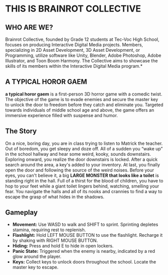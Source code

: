 # THIS IS BRAINROT COLLECTIVE

## WHO ARE WE?

Brainrot Collective, founded by Grade 12 students at Tec-Voc High School, focuses on producing Interactive Digital Media projects. Members, specializing in 2D Asset Development, 3D Asset Development, or Programming, utilize software like Unity, Blender, Adobe Photoshop, Adobe Illustrator, and Toon Boom Harmony. The Collective aims to showcase the skills of its members within the Interactive Digital Media program.*

## A TYPICAL HOROR GAEM

**a typical horor gaem** is a first-person 3D horror game with a comedic twist. The objective of the game is to evade enemies and secure the master key to unlock the door to freedom before they catch and eliminate you. Targeted towards individuals of middle school age and above, the game offers an immersive experience filled with suspense and humor.

## The Story

On a nice, boring day, you are in class trying to listen to Matrick the teacher. Out of boredom, you get sleepy and doze off. All of a sudden you “wake up” in the school hallway and hear some weird, kooky, sounds downstairs. Exploring onward, you realize the door downstairs is locked. After a quick search around the area, a key's added to your inventory. At last, you finally open the door and following the source of the weird noises. Before your eyes, you can't believe it, a big  **LARGE MONSTER  that looks like a toilet** is standing right in the hall. Full of a thirst for the blood of children, you have to hop to your feet while a giant toilet lingers behind, watching, smelling your fear. You  navigate the halls and all of its nooks and crannies to find a way to escape the grasp of what hides in the shadows.

## Gameplay

 - **Movement:** Use WASD to walk and SHIFT to sprint. Sprinting depletes stamina, requiring rest to replenish.
 - **Flashlight:** Hold LEFT MOUSE BUTTON to use the flashlight. Recharge it by shaking with RIGHT MOUSE BUTTON.
 - **Hiding:** Press and hold E to hide in open lockers.
 - **Panic State:** Triggered when the enemy is nearby, indicated by a red glow around the player.
 - **Keys:** Collect keys to unlock doors throughout the school. Locate the master key to escape.

